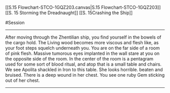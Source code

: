 [[S.15 Flowchart-STCO-1GQZ203.canvas|S.15 Flowchart-STCO-1GQZ203]]
[[S. 15 Storming the Dreadnaught]]
[[S. 15Crashing the Ship]]

#Session 
_____
After moving through the Zhentilian ship, you find yourself in the bowels of the cargo hold. The Living wood becomes more viscous and flesh like, as your foot steps squelch underneath you. You are on the far side of a room of pink flesh. Massive tumorous eyes implanted in the wall stare at you on the opposite side of the room. In the center of the room is a pentagram used for some sort of blood ritual, and atop that is a small table and chairs. We see Apolita shackled in Iron to this table. She looks horrible. beaten and bruised. There is a deep wound in her chest. You see one ruby Gem sticking out of her chest. 

________



  